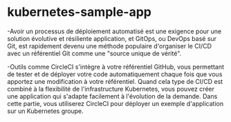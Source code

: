 # kubernetes-sample-app

-Avoir un processus de déploiement automatisé est une exigence pour une solution évolutive et résiliente application, et GitOps, ou DevOps basé sur Git, est rapidement devenu une méthode populaire d'organiser le CI/CD avec un référentiel Git comme une "source unique de vérité". 

-Outils comme CircleCI s'intègre à votre référentiel GitHub, vous permettant de tester et de déployer votre code automatiquement chaque fois que vous apportez une modification à votre référentiel. Quand cela type de CI/CD est combiné à la flexibilité de l'infrastructure Kubernetes, vous pouvez créer une application qui s'adapte facilement à l'évolution de la demande.
Dans cette partie, vous utiliserez CircleCI pour déployer un exemple d'application sur un Kubernetes groupe. 
